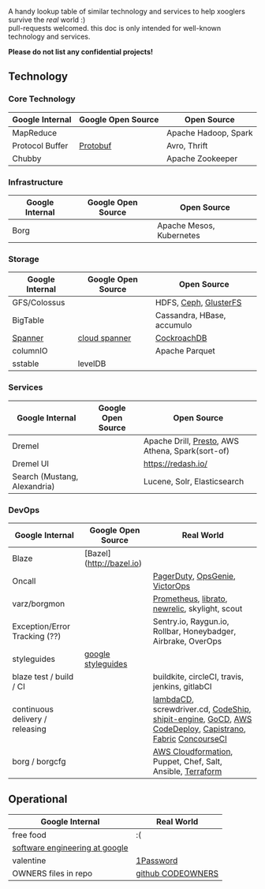 A handy lookup table of similar technology and services to help xooglers survive the *real* world :)  
pull-requests welcomed. this doc is only intended for well-known technology and services.

__Please do not list any confidential projects!__

## Technology

### Core Technology

| Google Internal   | Google Open Source   |  Open Source  |
| -------------     |  -------------       |-------------  |
| MapReduce         |     | Apache Hadoop, Spark  |
| Protocol Buffer   | [Protobuf](https://github.com/google/protobuf)    | Avro, Thrift      |
| Chubby            |      | Apache Zookeeper      |


### Infrastructure

| Google Internal   | Google Open Source   |  Open Source  |
| -------------     |  -------------       |-------------  |
| Borg              |                      | Apache Mesos, Kubernetes  |


### Storage

| Google Internal  | Google Open Source | Open Source    |
| -------------|------------ |-------------|
| GFS/Colossus| | HDFS, [Ceph](https://ceph.com), [GlusterFS](https://www.gluster.org) |
| BigTable     |   | Cassandra, HBase, accumulo |
| [Spanner](http://research.google.com/archive/spanner.html)   | [cloud spanner](https://cloud.google.com/spanner/) | [CockroachDB](https://github.com/cockroachdb/cockroach) | 
| columnIO | | Apache Parquet |
| sstable | levelDB | |


### Services

| Google Internal  | Google Open Source | Open Source    |
| -------------|------------ |-------------|
| Dremel       |             | Apache Drill, [Presto](https://prestodb.io), AWS Athena, Spark(sort-of) |
| Dremel UI    |             | https://redash.io/ |
| Search (Mustang, Alexandria) |             | Lucene, Solr, Elasticsearch |

### DevOps
| Google Internal  | Google Open Source | Real World    |
| -------------|------------ |-------------|
| Blaze        |  [Bazel] (http://bazel.io)          |  |
| Oncall       |             | [PagerDuty](https://pagerduty.com), [OpsGenie](https://www.opsgenie.com/), [VictorOps](https://victorops.com/) |
| varz/borgmon | | [Prometheus](https://prometheus.io), [librato](https://www.librato.com), [newrelic](http://newrelic.com), skylight, scout|
| Exception/Error Tracking (??) | | Sentry.io, Raygun.io, Rollbar, Honeybadger, Airbrake, OverOps |
| styleguides | [google styleguides](https://github.com/google/styleguide) | |
| blaze test / build / CI | | buildkite, circleCI, travis, jenkins, gitlabCI |
| continuous delivery / releasing | | [lambdaCD](http://www.lambda.cd), screwdriver.cd, [CodeShip](https://codeship.com), [shipit-engine](https://github.com/Shopify/shipit-engine), [GoCD](https://www.gocd.org), [AWS CodeDeploy](https://aws.amazon.com/codedeploy/), [Capistrano](https://www.capistranorb.com), [Fabric](https://www.fabfile.org) [ConcourseCI](https://concourse.ci/)|
| borg / borgcfg || [AWS Cloudformation](https://aws.amazon.com/cloudformation/), Puppet, Chef, Salt, Ansible, [Terraform](https://www.terraform.io) |

## Operational
| Google Internal  |   Real World  |
| -------------    | ------------- |
| free food        |   :(          |
| [software engineering at google](https://arxiv.org/ftp/arxiv/papers/1702/1702.01715.pdf) | |
| valentine        | [1Password](https://support.1password.com/create-share-vaults/)  |
| OWNERS files in repo     | [github CODEOWNERS](https://github.com/blog/2392-introducing-code-owners) |
